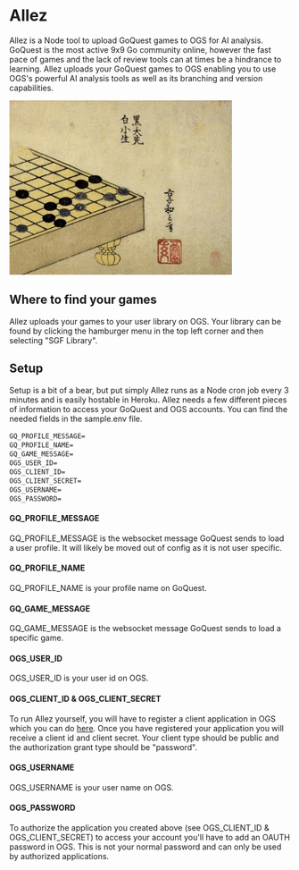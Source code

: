 # Allez
 
Allez is a Node tool to upload GoQuest games to OGS for AI analysis. GoQuest is the most active 9x9 Go community online, however the fast pace of games and the lack of review tools can at times be a hindrance to learning. Allez uploads your GoQuest games to OGS enabling you to use OGS's powerful AI analysis tools as well as its branching and version capabilities.

![Goban](/goban.jpg)

## Where to find your games

Allez uploads your games to your user library on OGS. Your library can be found by clicking the hamburger menu in the top left corner and then selecting "SGF Library".

## Setup

Setup is a bit of a bear, but put simply Allez runs as a Node cron job every 3 minutes and is easily hostable in Heroku. Allez needs a few different pieces of information to access your GoQuest and OGS accounts. You can find the needed fields in the sample.env file.

```
GQ_PROFILE_MESSAGE=
GQ_PROFILE_NAME=
GQ_GAME_MESSAGE=
OGS_USER_ID=
OGS_CLIENT_ID=
OGS_CLIENT_SECRET=
OGS_USERNAME=
OGS_PASSWORD=
```

#### GQ_PROFILE_MESSAGE
GQ_PROFILE_MESSAGE is the websocket message GoQuest sends to load a user profile. It will likely be moved out of config as it is not user specific.

#### GQ_PROFILE_NAME
GQ_PROFILE_NAME is your profile name on GoQuest.

#### GQ_GAME_MESSAGE
GQ_GAME_MESSAGE is the websocket message GoQuest sends to load a specific game.

#### OGS_USER_ID
OGS_USER_ID is your user id on OGS.

#### OGS_CLIENT_ID & OGS_CLIENT_SECRET
To run Allez yourself, you will have to register a client application in OGS which you can do [here](https://online-go.com/oauth2/applications/). Once you have registered your application you will receive a client id and client secret. Your client type should be public and the authorization grant type should be "password".

#### OGS_USERNAME
OGS_USERNAME is your user name on OGS.

#### OGS_PASSWORD
To authorize the application you created above (see OGS_CLIENT_ID & OGS_CLIENT_SECRET) to access your account you'll have to add an OAUTH password in OGS. This is not your normal password and can only be used by authorized applications.

